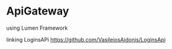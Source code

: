 # ApiGateway
 using Lumen Framework
 
 linking LoginsAPi https://github.com/VasileiosAidonis/LoginsApi
